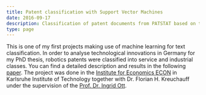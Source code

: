 ```yaml
---
title: Patent classification with Support Vector Machines 
date: 2016-09-17
description: Classification of patent documents from PATSTAT based on their abstracts. 
type: page 
---
```



This is one of my first projects making use of machine learning for text classification. In order to analyse technological innovations in Germany for my PhD thesis, robotics patents were classified into service and industrial classes.
You can find a detailed description and results in the following [paper](https://link.springer.com/article/10.1007/s11192-017-2268-3).
The project was done in the [Institute for Economics ECON](https://wipo.econ.kit.edu/) in Karlsruhe Institute of Technology together with Dr. Florian H. Kreuchauff under the supervision of the [Prof. Dr. Ingrid Ott](https://wipo.econ.kit.edu/87.php).
